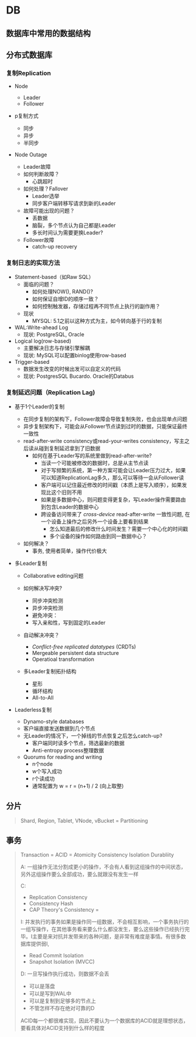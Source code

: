 # DB



## 数据库中常用的数据结构

## 分布式数据库

### 复制Replication

- Node
  - Leader
  - Follower
- p复制方式
  - 同步
  - 异步
  - 半同步

- Node Outage
  -  Leader故障
    - 如何判断故障？
      - 心跳超时
    - 如何处理？Fallover
      - Leader选举
      - 同步客户端转移写请求到新的Leader
    - 故障可能出现的问题？
      - 丢数据
      - 脑裂，多个节点认为自己都是Leader
      - 多长时间认为需要更换Leader?
  - Follower故障
    - catch-up recovery

### 复制日志的实现方法

- Statement-based（如Raw SQL）
  - 面临的问题？
    - 如何处理NOW(), RAND()?
    - 如何保证自增ID的顺序一致？
    - 如何控制触发器，存储过程再不同节点上执行的副作用？
  - 现状
    - MYSQL: 5.1之前以这种方式为主，如今转向基于行的复制
- WAL:Write-ahead Log
  - 现状: PostgreSQL, Oracle
- Logical log(row-based)
  - 主要解决日志与存储引擎解耦
  - 现状: MySQL可以配置binlog使用row-based
- Trigger-based
  - 数据发生改变的时候出发可以自定义的代码
  - 现状: PostgresSQL Bucardo. Oracle的Databus

### 复制延迟问题（Replication Lag)

- 基于1个Leader的复制
  - 在同步复制的架构下，Follower故障会导致复制失败，也会出现单点问题
  - 异步复制架构下，可能会从Follower节点读到过时的数据，只能保证最终一致性
  - read-after-write consistency或read-your-writes consistency，写主之后读从碰到复制延迟拿到了旧数据
    - 如何在基于Leader写的系统里做到read-after-write?
      - 当读一个可能被修改的数据时，总是从主节点读
      - 对于写频繁的系统，第一种方案可能会让Leader压力过大，如果可以知道ReplicationLag多久，那么可以等待一会从Follower读
      - 客户端可以记住最近修改的时间戳（本质上是写入顺序），如果发现比这个旧则不用
      - 如果是多数据中心，则问题变得更复杂，写Leader操作需要路由到包含Leader的数据中心
      - 跨设备访问带来了 *cross-device* read-after-write 一致性问题, 在一个设备上操作之后另外一个设备上要看到结果
        - 怎么知道最后的修改什么时间发生？需要一个中心化的时间戳
        - 多个设备的操作如何路由到同一数据中心？
  - 如何解决？
    - 事务, 使用者简单，操作代价极大

- 多Leader复制

  - Collaborative editing问题
  - 如何解决写冲突?
    - 同步冲突检测
    - 异步冲突检测
    - 避免冲突：
    - 写入亲和性，写到固定的Leader
  - 自动解决冲突？
    - *Conflict-free replicated datatypes* (CRDTs)
    - Mergeable persistent data structure
    - Operatioal transformation

  - 多Leader复制拓扑结构
    - 星形
    - 循环结构
    - All-to-All

- Leaderless复制

  - Dynamo-style databases
  - 客户端直接发送数据到几个节点
  - 无Leader的情况下，一个掉线的节点恢复之后怎么catch-up?
    - 客户端同时读多个节点，筛选最新的数据
    - Anti-entropy process整理数据
  - Quorums for reading and writing
    - n个node
    - w个写入成功
    - r个读成功
    - 通常配置为 w = r = (n+1) / 2 (向上取整)

##  分片

> Shard, Region, Tablet, VNode, vBucket = Partitioning



## 事务

> Transaction = ACID = Atomicity Consistency Isolation Durabliity
>
> A: 一组操作无法分割成更小的操作，不会有人看到这组操作的中间状态，另外这组操作要么全部成功，要么就跟没有发生一样
>
> C:
>
> 	-  Replication Consistency
> 	-  Consistency Hash
> 	-  CAP Theory's Consistency = 
>
> I: 并发执行的事务如果是操作同一组数据，不会相互影响，一个事务执行的一组写操作，在其他事务看来要么什么都没发生，要么这些操作已经执行完毕。I主要是来对抗并发带来的各种问题，是非常有难度是事情。有很多数据库提供弱I, 
>
> 	-  Read Commit Isolation
> 	- Snapshot Isolation (MVCC)
>
> D: 一旦写操作执行成功，则数据不会丢
>
> 	- 可以是落盘
> 	- 可以是写到WAL中
> 	- 可以是复制到足够多的节点上
> 	- 不管怎样不存在绝对可靠的D
>
> ACID每一个都很难实现，因此不要认为一个数据库的ACID就是理想状态，要看具体对ACID支持到什么样的程度

